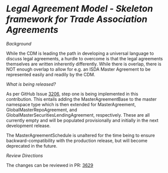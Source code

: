 # _Legal Agreement Model - Skeleton framework for Trade Association Agreements_

_Background_

While the CDM is leading the path in developing a universal language to discuss legal agreements, a hurdle to overcome is that the legal agreements themselves are written inherently differently. While there is overlap, there is NOT enough overlap to allow for e.g. an ISDA Master Agreement to be represented easily and readily by the CDM.

_What is being released?_

As per GitHub Issue [3206](https://github.com/finos/common-domain-model/issues/3206), step one is being implemented in this contribution. This entails adding the MasterAgreementBase to the master namespace type which is then extended for MasterAgreement, GlobalMasterRepoAgreement, and GlobalMasterSecuritiesLendingAgreement, respectively. These are all currently empty and will be populated provisionally and initially in the next development release.

The MasterAgreementSchedule is unaltered for the time being to ensure backward-compatibility with the production release, but will become deprecated in the future.

_Review Directions_

The changes can be reviewed in PR: [3629](https://github.com/finos/common-domain-model/pull/3629)
